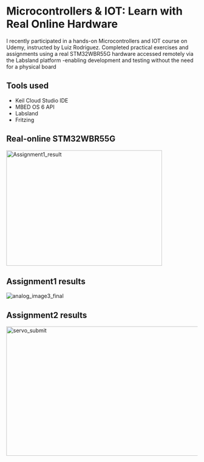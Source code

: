 # Microcontrollers & IOT: Learn with Real Online Hardware
I recently participated in a hands-on Microcontrollers and IOT course on Udemy, instructed by Luiz Rodriguez.
Completed practical exercises and assignments using a real STM32WBR55G hardware accessed remotely via the 
Labsland platform -enabling development and testing without the need for a physical board

## Tools used
- Keil Cloud Studio IDE
- MBED OS 6 API
- Labsland
- Fritzing

## Real-online STM32WBR55G 
<img width="410" height="304" alt="Assignment1_result" src="https://github.com/user-attachments/assets/bd2b362f-33a4-43f8-9ca3-580ef9469daf" />

## Assignment1 results
![analog_image3_final](https://github.com/user-attachments/assets/2e5b7858-599f-44c3-b688-7423d4449808)

## Assignment2 results
<img width="952" height="341" alt="servo_submit" src="https://github.com/user-attachments/assets/c0c9fa95-a6f6-49fd-8817-98e333b62882" />
